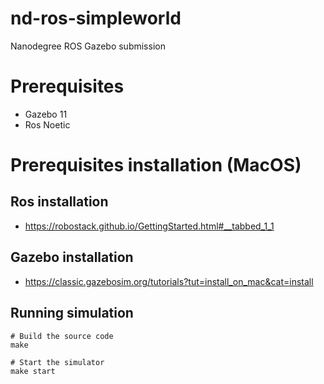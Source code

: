 # nd-ros-simpleworld
Nanodegree ROS Gazebo submission 

# Prerequisites
- Gazebo 11 
- Ros Noetic

# Prerequisites installation (MacOS)

## Ros installation
- https://robostack.github.io/GettingStarted.html#__tabbed_1_1

## Gazebo installation
- https://classic.gazebosim.org/tutorials?tut=install_on_mac&cat=install

## Running simulation
```shell
# Build the source code
make

# Start the simulator
make start
```
